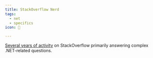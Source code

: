 ```yaml
---
title: StackOverflow Nerd
tags:
  - net
  - specifics
icon: 🧠

---
```

[Several years of activity](https://stackoverflow.com/search?q=user%3A1333004+%5Bc%23%5D+is%3Aanswer "‌") on StackOverflow primarily answering complex .NET-related questions.
